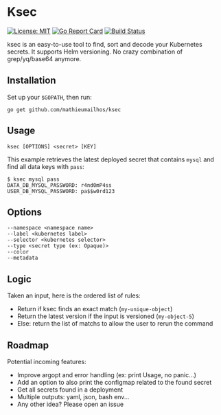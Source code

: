 # Ksec
[![License: MIT](https://img.shields.io/badge/License-MIT-green.svg)](https://opensource.org/licenses/MIT) [![Go Report Card](https://goreportcard.com/badge/github.com/MathieuMailhos/ksec)](https://goreportcard.com/report/github.com/MathieuMailhos/ksec) [![Build Status](https://travis-ci.org/MathieuMailhos/ksec.svg?branch=master)](https://travis-ci.org/MathieuMailhos/ksec)


ksec is an easy-to-use tool to find, sort and decode your Kubernetes secrets. It supports Helm versioning.
No crazy combination of grep/yq/base64 anymore.

## Installation

Set up your `$GOPATH`, then run:
```
go get github.com/mathieumailhos/ksec
```

## Usage

```
ksec [OPTIONS] <secret> [KEY]
```

This example retrieves the latest deployed secret that contains `mysql` and find all data keys with `pass`:

```
$ ksec mysql pass
DATA_DB_MYSQL_PASSWORD: r4nd0mP4ss
USER_DB_MYSQL_PASSWORD: pa$$w0rd123
```

## Options

```
--namespace <namespace name>
--label <kubernetes label>
--selector <kubernetes selector>
--type <secret type (ex: Opaque)>
--color
--metadata
```

## Logic

Taken an input, here is the ordered list of rules:
  * Return if ksec finds an exact match (`my-unique-object`)
  * Return the latest version if the input is versioned (`my-object-5`)
  * Else: return the list of matchs to allow the user to rerun the command

## Roadmap

Potential incoming features:
  * Improve argopt and error handling (ex: print Usage, no panic...)
  * Add an option to also print the configmap related to the found secret
  * Get all secrets found in a deployment
  * Multiple outputs: yaml, json, bash env...
  * Any other idea? Please open an issue
